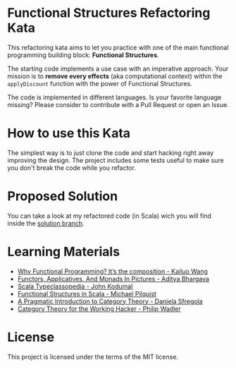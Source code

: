 # Functional Structures Refactoring Kata

This refactoring kata aims to let you practice with one of the main functional programming building block: **Functional Structures**.

The starting code implements a use case with an imperative approach. Your mission is to **remove every effects** (aka computational context) within the ``applyDiscount`` function with the power of Functional Structures.

The code is implemented in different languages. Is your favorite language missing? Please consider to contribute with a Pull Request or open an Issue.

# How to use this Kata

The simplest way is to just clone the code and start hacking right away improving the design. The project includes some tests useful to make sure you don't break the code while you refactor.

# Proposed Solution

You can take a look at my refactored code (in Scala) wich you will find inside the [solution branch](https://github.com/matteobaglini/functional-structures-refactoring-kata/tree/solution).

# Learning Materials

- [Why Functional Programming? It’s the composition - Kailuo Wang](https://tech.iheart.com/why-fp-its-the-composition-f585d17b01d3)
- [Functors, Applicatives, And Monads In Pictures - Aditya Bhargava](http://adit.io/posts/2013-04-17-functors,_applicatives,_and_monads_in_pictures.html)
- [Scala Typeclassopedia - John Kodumal](https://www.youtube.com/watch?v=IMGCDph1fNY)
- [Functional Structures in Scala - Michael Pilquist](https://www.youtube.com/watch?v=Dsd4pc99FSY&list=PLFrwDVdSrYE6dy14XCmUtRAJuhCxuzJp0)
- [A Pragmatic Introduction to Category Theory - Daniela Sfregola](https://www.youtube.com/watch?v=MvQxNm5gn8g)
- [Category Theory for the Working Hacker - Philip Wadler](https://www.youtube.com/watch?v=V10hzjgoklA)

# License
This project is licensed under the terms of the MIT license.
